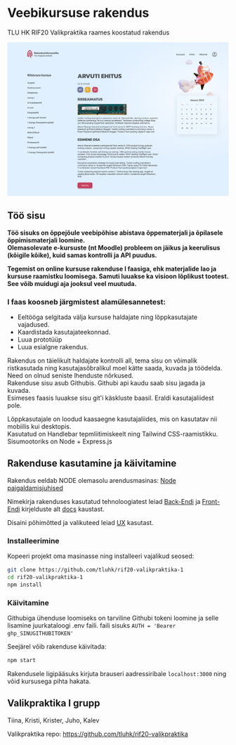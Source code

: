 # Veebikursuse rakendus

TLU HK RIF20 Valikpraktika raames koostatud rakendus

![Kursuse rakendus](thumb-2.jpg)

## Töö sisu

**Töö sisuks on õppejõule veebipõhise abistava õppematerjali ja õpilasele õppimismaterjali loomine.  
Olemasolevate e-kursuste (nt Moodle) probleem on jäikus ja keerulisus (kõigile kõike), kuid samas kontrolli ja API puudus.**

**Tegemist on online kursuse rakenduse I faasiga, ehk materjalide lao ja kursuse raamistku loomisega.
Samuti luuakse ka visioon lõplikust tootest. See võib muidugi aja jooksul veel muutuda.**

### I faas koosneb järgmistest alamülesannetest:

- Eeltööga selgitada välja kursuse haldajate ning lõppkasutajate vajadused.
- Kaardistada kasutajateekonnad.
- Luua prototüüp
- Luua esialgne rakendus.

Rakendus on täielikult haldajate kontrolli all, tema sisu on võimalik ristkasutada ning kasutajasõbralikul moel kätte saada, kuvada ja töödelda. Need on olnud seniste lhenduste nõrkused.  
Rakenduse sisu asub Githubis. Githubi api kaudu saab sisu jagada ja kuvada.  
Esimeses faasis luuakse sisu git'i käskluste baasil. Eraldi kasutajaliidest pole.

Lõppkasutajale on loodud kaasaegne kasutajaliides, mis on kasutatav nii mobiilis kui desktopis.  
Kasutatud on Handlebar tepmliitimiskeelt ning Tailwind CSS-raamistikku.
Sisumootoriks on Node + Express.js

## Rakenduse kasutamine ja käivitamine

Rakendus eeldab NODE olemasolu arendusmasinas: [Node paigaldamisjuhised](https://nodejs.org/en/download/)

Nimekirja rakenduses kasutatud tehnoloogiatest leiad [Back-Endi](docs/content/backend/) ja [Front-Endi](docs/content/frontend/) kirjelduste alt [docs](docs) kaustast.

Disaini põhimõtted ja valikuteed leiad [UX](docs/content/ux/) kasutast.

### Installeerimine

Kopeeri projekt oma masinasse ning installeeri vajalikud seosed:

```bash
git clone https://github.com/tluhk/rif20-valikpraktika-1
cd rif20-valikpraktika-1
npm install
```

### Käivitamine

Githubiga ühenduse loomiseks on tarviline Githubi tokeni loomine ja selle lisamine juurkataloogi .env faili.
faili sisuks `AUTH = 'Bearer ghp_SINUGITHUBITOKEN'`

Seejärel võib rakenduse käivitada:

```bash
npm start
```

Rakendusele ligipääsuks kirjuta brauseri aadressiribale `localhost:3000` ning võid kursusega pihta hakata.

## Valikpraktika I grupp

Tiina, Kristi, Krister, Juho, Kalev

Valikpraktika repo: https://github.com/tluhk/rif20-valikpraktika
